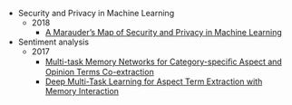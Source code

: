 - Security and Privacy in Machine Learning
  - 2018
      - [A Marauder’s Map of Security and Privacy in Machine Learning](./reviews/Security-Privacy-ML/A-Marauder's-Map-of-Security-and-Privacy-in-Machine-Learning.md)
- Sentiment analysis
  - 2017
      - [Multi-task Memory Networks for Category-speciﬁc Aspect and Opinion Terms Co-extraction](./reviews/Sentiment-Analysis/Multi-task-Memory-Networks-for-Category-speciﬁc-Aspect-and-Opinion-Terms-Co-extraction.md)
      - [Deep Multi-Task Learning for Aspect Term Extraction with Memory Interaction](./reviews/Sentiment-Analysis/Deep-Multi-Task-Learning-for-Aspect-Term-Extraction-with-Memory-Interaction.md)